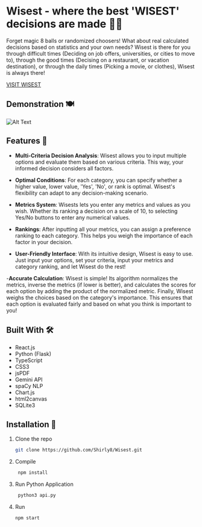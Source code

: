 # Wisest - where the best 'WISEST' decisions are made 🧠🔮


Forget magic 8 balls or randomized choosers! What about real calculated decisions based on statistics and your own needs? Wisest is there for you through difficult times (Deciding on job offers, universities, or cities to move to), through the good times (Decising on a restaurant, or vacation destination), or through the daily times (Picking a movie, or clothes), Wisest is always there! 

[VISIT WISEST](https://www.ShirleyProject.com/Wisest)

## Demonstration 🍽️ 

![Alt Text](https://github.com/Shirly8/Wisest/blob/1c50d76629bc5a031df796b0022d441ab28dd7b7/2024-05-06_12_16_52_video.gif)


## Features 🌟
- **Multi-Criteria Decision Analysis**: Wisest allows you to input multiple options and evaluate them based on various criteria. This way, your informed decision considers all factors.

- **Optimal Conditions**: For each category, you can specify whether a higher value, lower value, 'Yes', 'No', or rank is optimal. Wisest's flexibility can adapt to any decision-making scenario.

- **Metrics System**: Wisests lets you enter any metrics and values as you wish. Whether its ranking a decision on a scale of 10, to selecting Yes/No buttons to enter any numerical values. 

- **Rankings**: After inputting all your metrics, you can assign a preference ranking to each category. This helps you weigh the importance of each factor in your decision.

- **User-Friendly Interface**: With its intuitive design, Wisest is easy to use. Just input your options, set your criteria, input your metrics and category ranking, and let Wisest do the rest!

-**Accurate Calculation**: Wisest is simple! Its algorithm normalizes the metrics, inverse the metrics (if lower is better), and calculates the scores for each option by adding the product of the normalized metric. Finally, Wisest weighs the choices based on the category's importance. This ensures that each option is evaluated fairly and based on what you think is important to you! 

## Built With 🛠️
- React.js
- Python (Flask)
- TypeScript
- CSS3
- jsPDF
- Gemini API
- spaCy NLP
- Chart.js
- html2canvas
- SQLite3


## Installation 🚀
1. Clone the repo
   ```sh
   git clone https://github.com/Shirly8/Wisest.git
2. Compile
   ```bash
    npm install
3. Run Python Application
   ```bash
    python3 api.py
4. Run
    ```bash
    npm start

